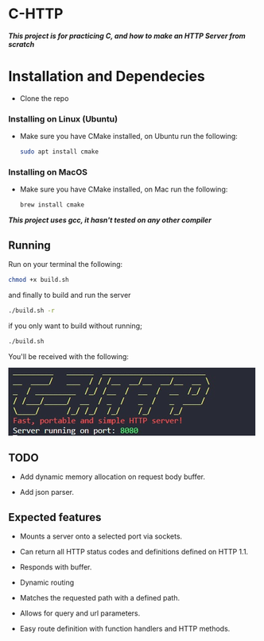 # C-HTTP

***This project is for practicing C, and how to make an HTTP Server from scratch***

# Installation and Dependecies

- Clone the repo

### Installing on Linux (Ubuntu)
- Make sure you have CMake installed, on Ubuntu run the following:
    ```bash
    sudo apt install cmake
    ```
### Installing on MacOS 
- Make sure you have CMake installed, on Mac run the following:
    ```bash
    brew install cmake
    ```

***This project uses gcc, it hasn't tested on any other compiler***

## Running

Run on your terminal the following:
```bash
chmod +x build.sh
```
and finally to build and run the server

```bash
./build.sh -r 
```
if you only want to build without running;
```bash
./build.sh
```
You'll be received with the following:

![presentation](./Resources/Untitled.jpg)


## TODO
- Add dynamic memory allocation on request body buffer.

- Add json parser.



## Expected features

- Mounts a server onto a selected port via sockets.
- Can return all HTTP status codes and definitions defined on HTTP 1.1.
- Responds with buffer.

- Dynamic routing
- Matches the requested path with a defined path.
- Allows for query and url parameters.
- Easy route definition with function handlers and HTTP methods.
